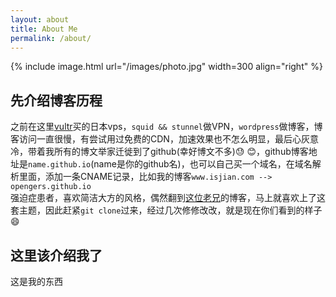 ```yaml
---
layout: about
title: About Me
permalink: /about/
---
```


{% include image.html url="/images/photo.jpg" width=300 align="right" %}

## 先介绍博客历程
 
之前在这里[vultr](https://www.vultr.com)买的日本vps，`squid && stunnel`做VPN，`wordpress`做博客，博客访问一直很慢，有尝试用过免费的CDN，加速效果也不怎么明显，最后心灰意冷，带着我所有的博文举家迁徙到了github(幸好博文不多):sweat: :blush:，github博客地址是`name.github.io`(name是你的github名)，也可以自己买一个域名，在域名解析里面，添加一条CNAME记录，比如我的博客`www.isjian.com --> opengers.github.io`  
强迫症患者，喜欢简洁大方的风格，偶然翻到[这位老兄](http://svmiller.com/)的博客，马上就喜欢上了这套主题，因此赶紧`git clone`过来，经过几次修修改改，就是现在你们看到的样子
:smile:

## 这里该介绍我了  
这是我的东西
